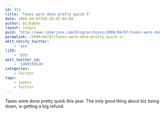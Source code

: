 ```yaml
---
id: 913
title: "Taxes were done pretty quick t"
date: 2009-04-07T08:26:01-04:00
author: DizkoDan
layout: single
guid: 'http://www.cyberjunx.com/blog/archives/2009/04/07/taxes-were-done-pretty-quick-t/'
permalink: /2009/04/07/taxes-were-done-pretty-quick-t/
aktt_notify_twitter:
    - 'yes'
ljID:
    - '875'
aktt_twitter_id:
    - '1469159526'
categories:
    - Twitter
tags:
    - tweets
    - Twitter
---
```


Taxes were done pretty quick this year. The only good thing about biz being down, is getting a big refund.